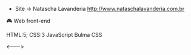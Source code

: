 
- Site -> Natascha Lavanderia
http://www.nataschalavanderia.com.br

🎮 Web front-end

HTML:5;
CSS:3
JavaScript
Bulma CSS

<--->
